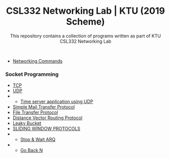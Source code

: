 <h1 align="center">CSL332 Networking Lab | KTU (2019 Scheme) </h1>
<div align="center">
  <p>This repository contains a collection of programs written as part of KTU CSL332 Networking Lab </p>
</div>
<br>

- [Networking Commands](/Networking%20Commands/read.md/)

### Socket Programming
 - [TCP](TCP)
 - [UDP](UDP)
 - - [Time server application using UDP](Application%20type/UDPtimeserver) 
 - [Simple Mail Transfer Protocol](SMTP/)
 - [File Transfer Protocol](FTP/)
 - [Distance Vector Routing Protocol](DVR/)
 - [Leaky Bucket](Leaky%20Bucket/)
 - [SLIDING WINDOW PROTOCOLS](SLIDING%20WINDOW%20PROTOCOLS/)
 - - [Stop & Wait ARQ](SLIDING%20WINDOW%20PROTOCOLS/STOP%26%20WAIT%20ARQ/)
 - - [Go Back N](SLIDING%20WINDOW%20PROTOCOLS/GO%20BACK%20N/)



